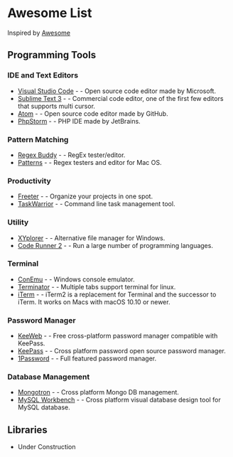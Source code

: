 <link href="assets/css/fontawesome-all.css" rel="stylesheet">

# Awesome List

Inspired by [Awesome](https://github.com/sindresorhus/awesome)

## Programming Tools

### IDE and Text Editors

- [Visual Studio Code](https://code.visualstudio.com) - <i class="fas fa-desktop"></i> - Open source code editor made by Microsoft.
- [Sublime Text 3](https://www.sublimetext.com) - <i class="fas fa-desktop"></i> - Commercial code editor, one of the first few editors that supports multi cursor.
- [Atom](https://atom.io) - <i class="fas fa-desktop"></i> - Open source code editor made by GitHub.
- [PhpStorm](https://www.jetbrains.com/phpstorm/) - <i class="fas fa-desktop"></i> <i class="fas fa-dollar-sign"></i> -  PHP IDE made by JetBrains.

### Pattern Matching

- [Regex Buddy](https://www.regexbuddy.com) - <i class="fas fa-desktop"></i> <i class="fas fa-dollar-sign"></i> -  RegEx tester/editor.
- [Patterns](https://krillapps.com/patterns/) - <i class="fab fa-apple"></i> <i class="fas fa-dollar-sign"></i> - Regex testers and editor for Mac OS.

### Productivity

- [Freeter](https://freeter.io) - <i class="fas fa-desktop"></i> <i class="fas fa-dollar-sign"></i> - Organize your projects in one spot.
- [TaskWarrior]() - <i class="fas fa-terminal"></i> - Command line task management tool.
### Utility

- [XYplorer](https://www.xyplorer.com) - <i class="fab fa-windows"></i> <i class="fas fa-dollar-sign"></i> - Alternative file manager for Windows.
- [Code Runner 2](https://coderunnerapp.com) - <i class="fab fa-apple"></i> <i class="fas fa-dollar-sign"></i> - Run a large number of programming languages.

### Terminal

- [ConEmu](https://conemu.github.io) - <i class="fab fa-windows"></i> - Windows console emulator.
- [Terminator](https://launchpad.net/terminator) -<i class="fab fa-linux"></i> - Multiple tabs support terminal for linux.
- [iTerm](https://www.iterm2.com) - <i class="fab fa-apple"></i> - iTerm2 is a replacement for Terminal and the successor to iTerm. It works on Macs with macOS 10.10 or newer.


### Password Manager

- [KeeWeb](https://keeweb.info) - <i class="fas fa-desktop"></i> - Free cross-platform password manager compatible with KeePass.
- [KeePass](https://keepass.info) - <i class="fas fa-desktop"></i> - Cross platform password open source password manager.
- [1Password](https://1password.com) - <i class="fab fa-apple"></i> <i class="fab fa-windows"></i> <i class="fas fa-mobile"></i> <i class="fas fa-dollar-sign"></i> - Full featured password manager.


### Database Management

- [Mongotron](http://mongotron.io/) - <i class="fas fa-desktop"></i> - Cross platform Mongo DB management.
- [MySQL Workbench](https://www.mysql.com/products/workbench/) - <i class="fas fa-desktop"></i> - Cross platform visual database design tool for MySQL database.

## Libraries

- Under Construction
